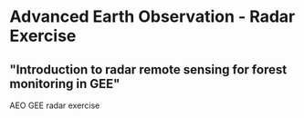 # Advanced Earth Observation - Radar Exercise
## "Introduction to radar remote sensing for forest monitoring in GEE"
AEO GEE radar exercise
